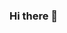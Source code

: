 ### Hi there 👋

<!--
**alastair-j-hewitt/alastair-j-hewitt** is a ✨ _special_ ✨ repository because its `README.md` (this file) appears on your GitHub profile.

Here are some ideas to get you started:

- 🔭 I’m currently working on ...
    JP Morgan's Tech Connect Program
- 🌱 I’m currently learning ...
        Java
- 👯 I’m looking to collaborate on ...
        Full stack projects which service needs in consumer banking
- 🤔 I’m looking for help with ...
        Graduating from being a jr to mid-level to senior developer
- 💬 Ask me about ...
        My experience at JP Morgan
- 📫 How to reach me: ...
        email: alastairjohnhewitt@gmail.com
        whatsapp: +55 21 99 751 2134
        US Number: +1-860-941-6702
- 😄 Pronouns: ...
        He / Him
- ⚡ Fun fact: ...
        Falo um pouco português
        Hablo un pouco español
-->
